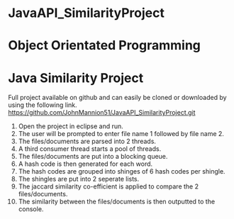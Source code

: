 # JavaAPI_SimilarityProject

# Object Orientated Programming

# Java Similarity Project

Full project available on github and can easily be cloned or downloaded
by using the following link. 
https://github.com/JohnMannion51/JavaAPI_SimilarityProject.git

1.  Open the project in eclipse and run.
2.  The user will be prompted to enter file name 1 followed by file name 2.
3.  The files/documents are parsed into 2 threads.
4.  A third consumer thread starts a pool of threads.
5.  The files/documents are put into a blocking queue.
6.  A hash code is then generated for each word.
7.  The hash codes are grouped into shinges of 6 hash codes per shingle.
8.  The shingles are put into 2 seperate lists.
9.  The jaccard similarity co-efficient is applied to compare the 2 files/documents.
10. The similarity between the files/documents is then outputted to the console.